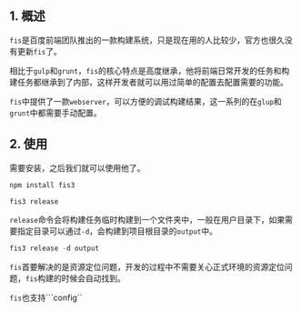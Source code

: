 ## 1. 概述

```fis```是百度前端团队推出的一款构建系统，只是现在用的人比较少，官方也很久没有更新```fis```了。

相比于```gulp```和```grunt```，```fis```的核心特点是高度继承，他将前端日常开发的任务和构建任务都继承到了内部，这样开发者就可以用过简单的配置去配置需要的功能。

```fis```中提供了一款```webserver```，可以方便的调试构建结果，这一系列的在```glup```和```grunt```中都需要手动配置。

## 2. 使用

需要安装，之后我们就可以使用他了。

```s
npm install fis3

fis3 release
```

```release```命令会将构建任务临时构建到一个文件夹中，一般在用户目录下，如果需要指定目录可以通过```-d```，会构建到项目根目录的```output```中。

```s
fis3 release -d output
```

```fis```首要解决的是资源定位问题，开发的过程中不需要关心正式环境的资源定位问题，```fis```构建的时候会自动找到。

```fis```也支持```config``
